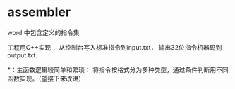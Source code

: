 # assembler
word 中包含定义的指令集

工程用C++实现：
从控制台写入标准指令到input.txt，
输出32位指令机器码到output.txt.


*：主函数逻辑较简单和繁琐：
将指令按格式分为多种类型，通过条件判断用不同函数实现。（望接下来改进）

